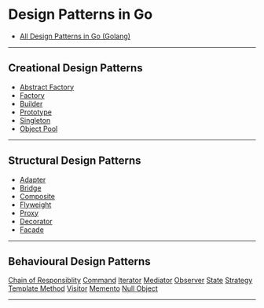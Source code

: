 
# Design Patterns in Go

* [All Design Patterns in Go (Golang)](https://golangbyexample.com/all-design-patterns-golang/)

***

## Creational Design Patterns

* [Abstract Factory]()
* [Factory]()
* [Builder]()
* [Prototype]()
* [Singleton]()
* [Object Pool]()

***

## Structural Design Patterns

* [Adapter]()
* [Bridge]()
* [Composite]()
* [Flyweight]()
* [Proxy]()
* [Decorator]()
* [Facade]()

***

## Behavioural Design Patterns

[Chain of Responsiblity]()
[Command]()
[Iterator]()
[Mediator]()
[Observer]()
[State]()
[Strategy]()
[Template Method]()
[Visitor]()
[Memento]()
[Null Object]()

***
